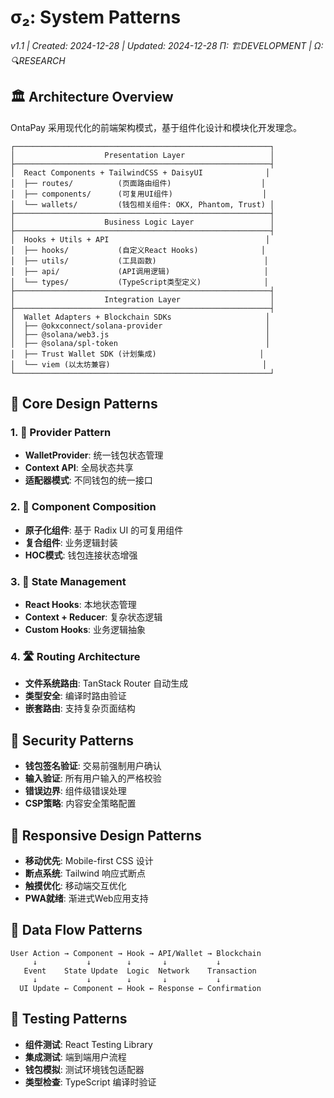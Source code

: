 # σ₂: System Patterns

_v1.1 | Created: 2024-12-28 | Updated: 2024-12-28_
_Π: 🏗️DEVELOPMENT | Ω: 🔍RESEARCH_

## 🏛️ Architecture Overview

OntaPay 采用现代化的前端架构模式，基于组件化设计和模块化开发理念。

```
┌─────────────────────────────────────────────────────────┐
│                    Presentation Layer                   │
├─────────────────────────────────────────────────────────┤
│  React Components + TailwindCSS + DaisyUI              │
│  ├── routes/          (页面路由组件)                    │
│  ├── components/      (可复用UI组件)                    │
│  └── wallets/         (钱包相关组件: OKX, Phantom, Trust) │
├─────────────────────────────────────────────────────────┤
│                    Business Logic Layer                 │
├─────────────────────────────────────────────────────────┤
│  Hooks + Utils + API                                   │
│  ├── hooks/           (自定义React Hooks)              │
│  ├── utils/           (工具函数)                        │
│  ├── api/             (API调用逻辑)                     │
│  └── types/           (TypeScript类型定义)              │
├─────────────────────────────────────────────────────────┤
│                    Integration Layer                    │
├─────────────────────────────────────────────────────────┤
│  Wallet Adapters + Blockchain SDKs                     │
│  ├── @okxconnect/solana-provider                       │
│  ├── @solana/web3.js                                   │
│  ├── @solana/spl-token                                 │
│  ├── Trust Wallet SDK (计划集成)                       │
│  └── viem (以太坊兼容)                                  │
└─────────────────────────────────────────────────────────┘
```

## 🔧 Core Design Patterns

### 1. 🎯 Provider Pattern

- **WalletProvider**: 统一钱包状态管理
- **Context API**: 全局状态共享
- **适配器模式**: 不同钱包的统一接口

### 2. 🧩 Component Composition

- **原子化组件**: 基于 Radix UI 的可复用组件
- **复合组件**: 业务逻辑封装
- **HOC模式**: 钱包连接状态增强

### 3. 🔄 State Management

- **React Hooks**: 本地状态管理
- **Context + Reducer**: 复杂状态逻辑
- **Custom Hooks**: 业务逻辑抽象

### 4. 🛣️ Routing Architecture

- **文件系统路由**: TanStack Router 自动生成
- **类型安全**: 编译时路由验证
- **嵌套路由**: 支持复杂页面结构

## 🔐 Security Patterns

- **钱包签名验证**: 交易前强制用户确认
- **输入验证**: 所有用户输入的严格校验
- **错误边界**: 组件级错误处理
- **CSP策略**: 内容安全策略配置

## 📱 Responsive Design Patterns

- **移动优先**: Mobile-first CSS 设计
- **断点系统**: Tailwind 响应式断点
- **触摸优化**: 移动端交互优化
- **PWA就绪**: 渐进式Web应用支持

## 🔄 Data Flow Patterns

```
User Action → Component → Hook → API/Wallet → Blockchain
     ↓           ↓        ↓       ↓           ↓
   Event    State Update  Logic  Network    Transaction
     ↓           ↓        ↓       ↓           ↓
  UI Update ← Component ← Hook ← Response ← Confirmation
```

## 🧪 Testing Patterns

- **组件测试**: React Testing Library
- **集成测试**: 端到端用户流程
- **钱包模拟**: 测试环境钱包适配器
- **类型检查**: TypeScript 编译时验证

